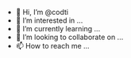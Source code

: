 - 👋 Hi, I’m @codti
- 👀 I’m interested in ...
- 🌱 I’m currently learning ...
- 💞️ I’m looking to collaborate on ...
- 📫 How to reach me ...

<!---
codti/codti is a ✨ special ✨ repository because its `README.md` (this file) appears on your GitHub profile.
You can click the Preview link to take a look at your changes.
--->
